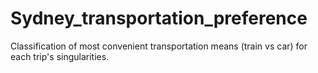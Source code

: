 # Sydney_transportation_preference
Classification of most convenient transportation means (train vs car) for each trip's singularities.
